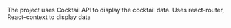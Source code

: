 The project uses Cocktail API to display the cocktail data.
Uses react-router, React-context to display data
